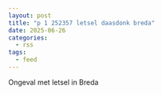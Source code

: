 ```yaml
---
layout: post
title: "p 1 252357 letsel daasdonk breda"
date: 2025-06-26
categories: 
  - rss
tags: 
  - feed
---
```


Ongeval met letsel in Breda
